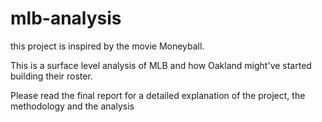 # mlb-analysis

this project is inspired by the movie Moneyball. 

This is a surface level analysis of MLB and how Oakland might've started building their roster.

Please read the final report for a detailed explanation of the project, the methodology and the analysis

